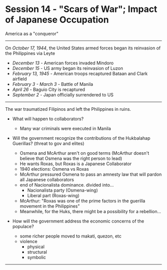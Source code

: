 # Session 14 - "Scars of War"; Impact of Japanese Occupation

America as a "conqueror"

---

On *October 17, 1944*, the United States armed forces began its reinvasion of the Philippines via Leyte

- *December 13* - American forces invaded Mindoro
- *December 15* - US army began its reinvasion of Luzon
- *February 13, 1945* - American troops recaptured Bataan and Clark airfield
- *February 3 - March 3* - Battle of Manila
- *April 26* - Baguio City is recaptured
- *September 2* - Japan officially surrendered to US

---

The war traumatized Filipinos and left the Philippines in ruins.

- What will happen to collaborators?
	- Many war criminals were executed in Manila

- Will the government recognize the contributions of the Hukbalahap Guerillas? (threat to gov and elites)
	-  Osmena and McArthur aren't on good terms (McArthur doesn't believe that Osmena was the right person to lead)
	- He wants Roxas, but Roxas is a Japanese Collaborator
	- 1940 elections: Osmena vs Roxas
	- McArthur pressured Osmena to pass an amnesty law that will pardon all Japanese collaborators
	- end of Nacionalista dominance. divided into...
		- Nacionalista party (Osmena-wing)
		- Liberal part (Roxas-wing)
	- McArthur: "Roxas was one of the prime factors in the guerilla movement in the Philippines"
	- Meanwhile, for the Huks, there might be a possibility for a rebellion...
- How will the government address the economic concerns of the populace?
	- some richer people moved to makati, quezon, etc
	- violence
		- physical
		- structural
		- symbolic

---

